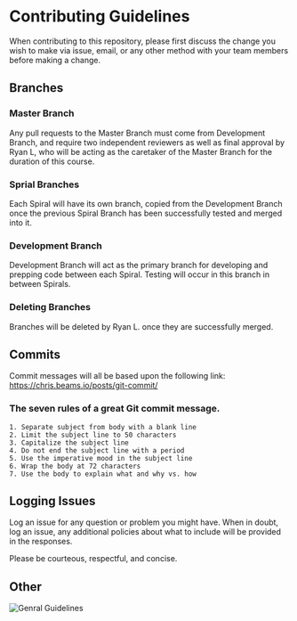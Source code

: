 # Contributing Guidelines

When contributing to this repository, please first discuss the change you wish to make via issue, email, or any other method with your team members before making a change.

## Branches

### Master Branch
Any pull requests to the Master Branch must come from Development Branch, and require two independent reviewers as well as final approval by Ryan L, who will be acting as the caretaker of the Master Branch for the duration of this course.

### Sprial Branches
Each Spiral will have its own branch, copied from the Development Branch once the previous Spiral Branch has been successfully tested and merged into it.

### Development Branch
Development Branch will act as the primary branch for developing and prepping code between each Spiral. Testing will occur in this branch in between Spirals.

### Deleting Branches
Branches will be deleted by Ryan L. once they are successfully merged.

## Commits

Commit messages will all be based upon the following link: https://chris.beams.io/posts/git-commit/

### The seven rules of a great Git commit message.
    1. Separate subject from body with a blank line
    2. Limit the subject line to 50 characters
    3. Capitalize the subject line
    4. Do not end the subject line with a period
    5. Use the imperative mood in the subject line
    6. Wrap the body at 72 characters
    7. Use the body to explain what and why vs. how

## Logging Issues

Log an issue for any question or problem you might have. When in doubt, log an issue, 
any additional policies about what to include will be provided in the responses.

Please be courteous, respectful, and concise.

## Other
![Genral Guidelines](https://imgs.xkcd.com/comics/git.png "If that doesn't fix it, git.txt contains the phone number of a friend of mine who understands git. Just wait through a few minutes of 'It's really pretty simple, just think of branches as...' and eventually you'll learn the commands that will fix everything.")
